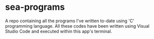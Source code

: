 # sea-programs
A repo containing all the programs I've written to-date using 'C' programming language. All these codes have been written using Visual Studio Code and executed within this app's terminal.
